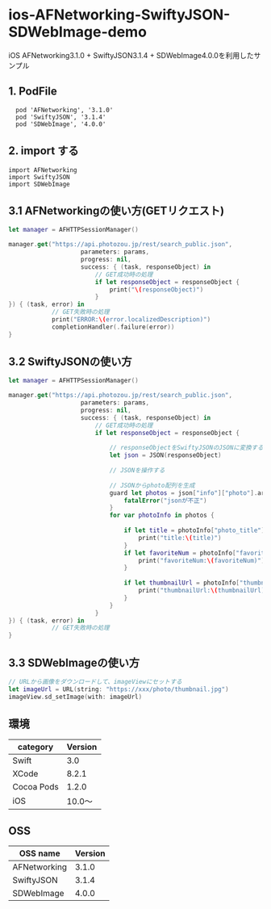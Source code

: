 # ios-AFNetworking-SwiftyJSON-SDWebImage-demo
iOS AFNetworking3.1.0 + SwiftyJSON3.1.4 + SDWebImage4.0.0を利用したサンプル

## 1. PodFile

```
  pod 'AFNetworking', '3.1.0'
  pod 'SwiftyJSON', '3.1.4'
  pod 'SDWebImage', '4.0.0'
```

## 2. import する
```
import AFNetworking
import SwiftyJSON
import SDWebImage
```

## 3.1 AFNetworkingの使い方(GETリクエスト)
```swift
let manager = AFHTTPSessionManager()

manager.get("https://api.photozou.jp/rest/search_public.json",
                    parameters: params,
                    progress: nil,
                    success: { (task, responseObject) in
                        // GET成功時の処理
                        if let responseObject = responseObject {
                            print("\(responseObject)")
                        }
}) { (task, error) in
            // GET失敗時の処理
            print("ERROR:\(error.localizedDescription)")
            completionHandler(.failure(error))
}

```
## 3.2 SwiftyJSONの使い方
```swift
let manager = AFHTTPSessionManager()

manager.get("https://api.photozou.jp/rest/search_public.json",
                    parameters: params,
                    progress: nil,
                    success: { (task, responseObject) in
                        // GET成功時の処理
                        if let responseObject = responseObject {
                        
                            // responseObjectをSwiftyJSONのJSONに変換する
                            let json = JSON(responseObject)
                            
                            // JSONを操作する
                            
                            // JSONからphoto配列を生成
                            guard let photos = json["info"]["photo"].array else {
                                fatalError("jsonが不正")
                            }
                            for var photoInfo in photos {
                                
                                if let title = photoInfo["photo_title"].string {
                                    print("title:\(title)")
                                }
                                if let favoriteNum = photoInfo["favorite_num"].int {
                                    print("favoriteNum:\(favoriteNum)")
                                }
                                
                                if let thumbnailUrl = photoInfo["thumbnail_image_url"].string {
                                    print("thumbnailUrl:\(thumbnailUrl)")
                                }
                            }
                        }
}) { (task, error) in
            // GET失敗時の処理
}

```

## 3.3 SDWebImageの使い方
```swift
// URLから画像をダウンロードして、imageViewにセットする
let imageUrl = URL(string: "https://xxx/photo/thumbnail.jpg")
imageView.sd_setImage(with: imageUrl)

```

## 環境

|category | Version| 
|---|---|
| Swift | 3.0 |
| XCode | 8.2.1 |
| Cocoa Pods | 1.2.0 |
| iOS | 10.0〜 |

## OSS

|OSS name | Version| 
|---|---|
| AFNetworking | 3.1.0 |
| SwiftyJSON | 3.1.4 |
| SDWebImage | 4.0.0 |
